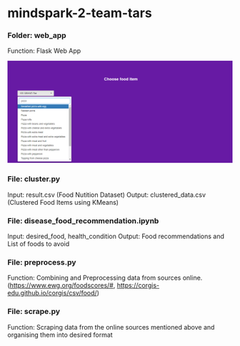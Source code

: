 # mindspark-2-team-tars

### Folder: web_app
Function: Flask Web App

<img src="images/image(1).png" alt="Alt text" title="Food Choice" max-width= "50px">


### File: cluster.py
Input: result.csv (Food Nutition Dataset)
Output: clustered_data.csv (Clustered Food Items using KMeans)

### File: disease_food_recommendation.ipynb
Input: desired_food, health_condition
Output: Food recommendations and List of foods to avoid

### File: preprocess.py
Function: Combining and Preprocessing data from sources online. (https://www.ewg.org/foodscores/#, https://corgis-edu.github.io/corgis/csv/food/)

### File: scrape.py
Function: Scraping data from the online sources mentioned above and organising them into desired format 
